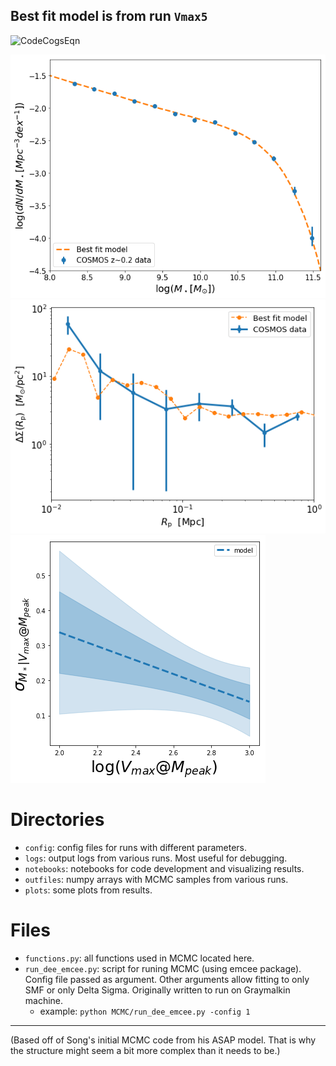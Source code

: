## Best fit model is from run `Vmax5`
![CodeCogsEqn](https://user-images.githubusercontent.com/21298852/118330190-6a563380-b4d5-11eb-8cdb-8692d048202f.png)

![Best fit model SMF](plots/SMF.png)
![Best fit model DS](plots/ds.png)
![Best fit model sigma Vmax](plots/sigma_Vmax.png)

# Directories
- `config`: config files for runs with different parameters.
- `logs`: output logs from various runs. Most useful for debugging.
- `notebooks`: notebooks for code development and visualizing results.
- `outfiles`: numpy arrays with MCMC samples from various runs.
- `plots`: some plots from results.

# Files
- `functions.py`: all functions used in MCMC located here.
- `run_dee_emcee.py`: script for runing MCMC (using emcee package). Config file passed as argument. Other arguments allow fitting to only SMF or only Delta Sigma. Originally written to run on Graymalkin machine.
  - example: `python MCMC/run_dee_emcee.py -config 1`

***

(Based off of Song's initial MCMC code from his ASAP model. That is why the structure might seem a bit more complex than it needs to be.)

